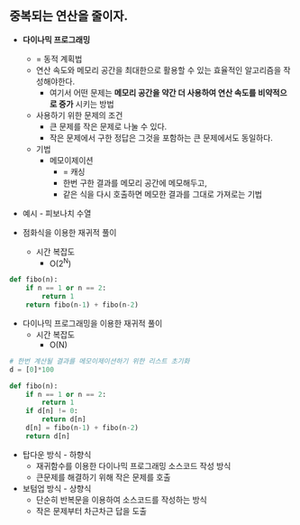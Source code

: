 ## 중복되는 연산을 줄이자.
- **다이나믹 프로그래밍**
    - = 동적 계획법
    - 연산 속도와 메모리 공간을 최대한으로 활용할 수 있는 효율적인 알고리즘을 작성해야한다.
        - 여기서 어떤 문제는 **메모리 공간을 약간 더 사용하여 연산 속도를 비약적으로 증가** 시키는 방법
    - 사용하기 위한 문제의 조건
        - 큰 문제를 작은 문제로 나눌 수 있다.
        - 작은 문제에서 구한 정답은 그것을 포함하는 큰 문제에서도 동일하다.
    - 기법
        - 메모이제이션
            - = 캐싱
            - 한번 구한 결과를 메모리 공간에 메모해두고,
            - 같은 식을 다시 호출하면 메모한 결과를 그대로 가져로는 기법
- 예시 - 피보나치 수열

- 점화식을 이용한 재귀적 풀이
    - 시간 복잡도
        - O(2<sup>N</sup>)


```python
def fibo(n):
    if n == 1 or n == 2:
        return 1
    return fibo(n-1) + fibo(n-2)
```

- 다이나믹 프로그래밍을 이용한 재귀적 풀이
    - 시간 복잡도
        - O(N)


```python
# 한번 계산될 결과를 메모이제이션하기 위한 리스트 초기화
d = [0]*100

def fibo(n):
    if n == 1 or n == 2:
        return 1
    if d[n] != 0:
        return d[n]
    d[n] = fibo(n-1) + fibo(n-2)
    return d[n]
```

- 탑다운 방식 - 하향식
    - 재귀함수를 이용한 다이나믹 프로그래밍 소스코드 작성 방식
    - 큰문제를 해결하기 위해 작은 문제를 호출
- 보텀업 방식 - 상향식
    - 단순히 반복문을 이용하여 소스코드를 작성하는 방식
    - 작은 문제부터 차근차근 답을 도출
